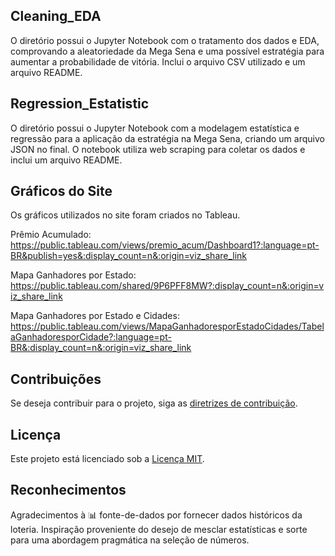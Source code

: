 ## Cleaning_EDA

O diretório possui o Jupyter Notebook com o tratamento dos dados e EDA, comprovando a aleatoriedade da Mega Sena e uma possível estratégia para aumentar a probabilidade de vitória. Inclui o arquivo CSV utilizado e um arquivo README.

## Regression_Estatistic

O diretório possui o Jupyter Notebook com a modelagem estatística e regressão para a aplicação da estratégia na Mega Sena, criando um arquivo JSON no final. O notebook utiliza web scraping para coletar os dados e inclui um arquivo README.

## Gráficos do Site

Os gráficos utilizados no site foram criados no Tableau. 

Prêmio Acumulado:
https://public.tableau.com/views/premio_acum/Dashboard1?:language=pt-BR&publish=yes&:display_count=n&:origin=viz_share_link

Mapa Ganhadores por Estado:
https://public.tableau.com/shared/9P6PFF8MW?:display_count=n&:origin=viz_share_link

Mapa Ganhadores por Estado e Cidades:
https://public.tableau.com/views/MapaGanhadoresporEstadoCidades/TabelaGanhadoresporCidade?:language=pt-BR&:display_count=n&:origin=viz_share_link

## Contribuições
Se deseja contribuir para o projeto, siga as [diretrizes de contribuição](CONTRIBUTING.md).

## Licença
Este projeto está licenciado sob a [Licença MIT](LICENSE).

## Reconhecimentos
Agradecimentos à 📊 fonte-de-dados por fornecer dados históricos da loteria. Inspiração proveniente do desejo de mesclar estatísticas e sorte para uma abordagem pragmática na seleção de números.
